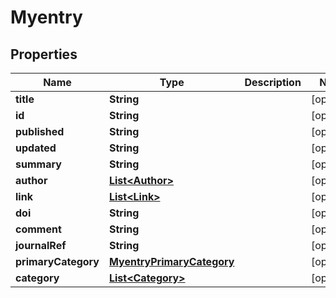 

# Myentry


## Properties

| Name | Type | Description | Notes |
|------------ | ------------- | ------------- | -------------|
|**title** | **String** |  |  [optional] |
|**id** | **String** |  |  [optional] |
|**published** | **String** |  |  [optional] |
|**updated** | **String** |  |  [optional] |
|**summary** | **String** |  |  [optional] |
|**author** | [**List&lt;Author&gt;**](Author.md) |  |  [optional] |
|**link** | [**List&lt;Link&gt;**](Link.md) |  |  [optional] |
|**doi** | **String** |  |  [optional] |
|**comment** | **String** |  |  [optional] |
|**journalRef** | **String** |  |  [optional] |
|**primaryCategory** | [**MyentryPrimaryCategory**](MyentryPrimaryCategory.md) |  |  [optional] |
|**category** | [**List&lt;Category&gt;**](Category.md) |  |  [optional] |



